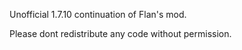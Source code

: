 Unofficial 1.7.10 continuation of Flan's mod.


Please dont redistribute any code without permission.
